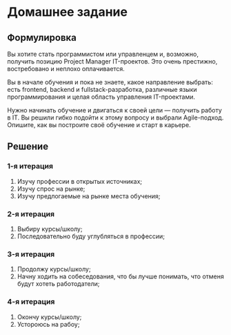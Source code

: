 # Домашнее задание

## Формулировка

Вы хотите стать программистом или управленцем и, возможно, получить позицию Project Manager IT-проектов. Это очень престижно, востребовано и неплохо оплачивается.

Вы в начале обучения и пока не знаете, какое направление выбрать: есть frontend, backend и fullstack-разработка, различные языки программирования и целая область управления IT-проектами.

Нужно начинать обучение и двигаться к своей цели — получить работу в IT. Вы решили гибко подойти к этому вопросу и выбрали Agile-подход. Опишите, как вы построите своё обучение и старт в карьере.

## Решение

### 1-я итерация

1. Изучу профессии в открытых источниках;
1. Изучу спрос на рынке;
1. Изучу предлогаемые на рынке места обучения;

### 2-я итерация

1. Выбиру курсы/школу;
1. Последовательно буду углубляться в профессии;

### 3-я итерация

1. Продолжу курсы/школу;
1. Начну ходить на собеседования, что бы лучше понимать, что отменя будут хотеть работодатели;

### 4-я итерация

1. Окончу курсы/школу;
1. Устороюсь на рабоу;
